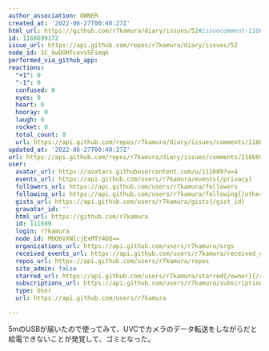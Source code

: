 ```yaml
---
author_association: OWNER
created_at: '2022-06-27T00:40:27Z'
html_url: https://github.com/r7kamura/diary/issues/52#issuecomment-1166699172
id: 1166699172
issue_url: https://api.github.com/repos/r7kamura/diary/issues/52
node_id: IC_kwDOHTcevs5Fimqk
performed_via_github_app: 
reactions:
  "+1": 0
  "-1": 0
  confused: 0
  eyes: 0
  heart: 0
  hooray: 0
  laugh: 0
  rocket: 0
  total_count: 0
  url: https://api.github.com/repos/r7kamura/diary/issues/comments/1166699172/reactions
updated_at: '2022-06-27T00:40:27Z'
url: https://api.github.com/repos/r7kamura/diary/issues/comments/1166699172
user:
  avatar_url: https://avatars.githubusercontent.com/u/111689?v=4
  events_url: https://api.github.com/users/r7kamura/events{/privacy}
  followers_url: https://api.github.com/users/r7kamura/followers
  following_url: https://api.github.com/users/r7kamura/following{/other_user}
  gists_url: https://api.github.com/users/r7kamura/gists{/gist_id}
  gravatar_id: ''
  html_url: https://github.com/r7kamura
  id: 111689
  login: r7kamura
  node_id: MDQ6VXNlcjExMTY4OQ==
  organizations_url: https://api.github.com/users/r7kamura/orgs
  received_events_url: https://api.github.com/users/r7kamura/received_events
  repos_url: https://api.github.com/users/r7kamura/repos
  site_admin: false
  starred_url: https://api.github.com/users/r7kamura/starred{/owner}{/repo}
  subscriptions_url: https://api.github.com/users/r7kamura/subscriptions
  type: User
  url: https://api.github.com/users/r7kamura

---
```

5mのUSBが届いたので使ってみて、UVCでカメラのデータ転送をしながらだと給電できないことが発覚して、ゴミとなった。